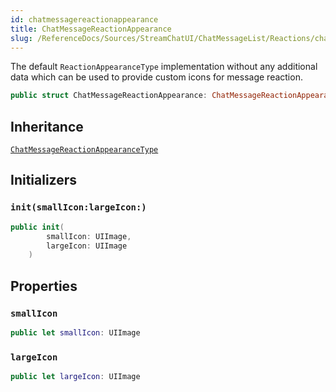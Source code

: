 ```yaml
---
id: chatmessagereactionappearance 
title: ChatMessageReactionAppearance
slug: /ReferenceDocs/Sources/StreamChatUI/ChatMessageList/Reactions/chatmessagereactionappearance
---
```


The default `ReactionAppearanceType` implementation without any additional data
which can be used to provide custom icons for message reaction.

``` swift
public struct ChatMessageReactionAppearance: ChatMessageReactionAppearanceType 
```

## Inheritance

[`ChatMessageReactionAppearanceType`](ChatMessageReactionAppearanceType)

## Initializers

### `init(smallIcon:largeIcon:)`

``` swift
public init(
        smallIcon: UIImage,
        largeIcon: UIImage
    ) 
```

## Properties

### `smallIcon`

``` swift
public let smallIcon: UIImage
```

### `largeIcon`

``` swift
public let largeIcon: UIImage
```
